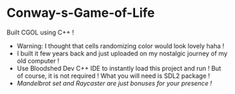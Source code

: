 # Conway-s-Game-of-Life
Built CGOL using C++ !
- Warning: I thought that cells randomizing color would look lovely haha !
- I built it few years back and just uploaded on my nostalgic journey of my old computer !
- Use Bloodshed Dev C++ IDE to instantly load this project and run ! But of course, it is not required ! What you will need is SDL2 package !
- *Mandelbrot set and Raycaster are just bonuses for your presence !*
